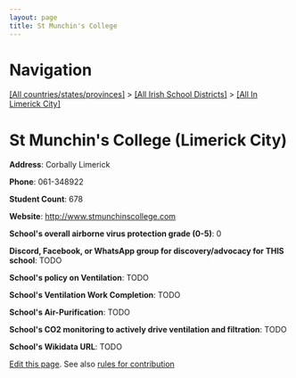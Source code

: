 ```yaml
---
layout: page
title: St Munchin's College
---
```

# Navigation

[[All countries/states/provinces]](../../..) > [[All Irish School Districts]](../..) > [[All In Limerick City]](..)

# St Munchin's College (Limerick City)

**Address**: Corbally Limerick

**Phone**: 061-348922

**Student Count**: 678

**Website**: <http://www.stmunchinscollege.com>

**School's overall airborne virus protection grade (0-5)**: 0

**Discord, Facebook, or WhatsApp group for discovery/advocacy for THIS school**: TODO

**School's policy on Ventilation**: TODO

**School's Ventilation Work Completion**: TODO

**School's Air-Purification**: TODO

**School's CO2 monitoring to actively drive ventilation and filtration**: TODO

**School's Wikidata URL**: TODO


[Edit this page](https://github.com/ventilate-schools/Ireland/edit/main/./Limerick_City/St_Munchin's_College.md). See also [rules for contribution](../../../contribution-rules/)